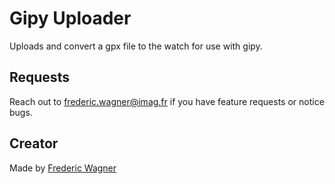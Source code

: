 # Gipy Uploader

Uploads and convert a gpx file to the watch for use with gipy.

## Requests

Reach out to frederic.wagner@imag.fr if you have feature requests or notice bugs.

## Creator

Made by [Frederic Wagner](mailto:frederic.wagner@imag.fr)
